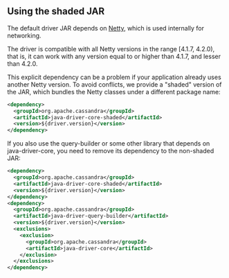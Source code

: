 <!--
Licensed to the Apache Software Foundation (ASF) under one
or more contributor license agreements.  See the NOTICE file
distributed with this work for additional information
regarding copyright ownership.  The ASF licenses this file
to you under the Apache License, Version 2.0 (the
"License"); you may not use this file except in compliance
with the License.  You may obtain a copy of the License at

  http://www.apache.org/licenses/LICENSE-2.0

Unless required by applicable law or agreed to in writing,
software distributed under the License is distributed on an
"AS IS" BASIS, WITHOUT WARRANTIES OR CONDITIONS OF ANY
KIND, either express or implied.  See the License for the
specific language governing permissions and limitations
under the License.
-->

## Using the shaded JAR

The default driver JAR depends on [Netty](http://netty.io/), which is
used internally for networking.

The driver is compatible with all Netty versions in the range [4.1.7, 4.2.0),
that is, it can work with any version equal to or higher than 4.1.7, and
lesser than 4.2.0.

This explicit dependency can be a problem if your application already
uses another Netty version. To avoid conflicts, we provide a "shaded"
version of the JAR, which bundles the Netty classes under a different
package name:

```xml
<dependency>
  <groupId>org.apache.cassandra</groupId>
  <artifactId>java-driver-core-shaded</artifactId>
  <version>${driver.version}</version>
</dependency>
```

If you also use the query-builder or some other library that depends on java-driver-core, you need to remove its
dependency to the non-shaded JAR:

```xml
<dependency>
  <groupId>org.apache.cassandra</groupId>
  <artifactId>java-driver-core-shaded</artifactId>
  <version>${driver.version}</version>
</dependency>
<dependency>
  <groupId>org.apache.cassandra</groupId>
  <artifactId>java-driver-query-builder</artifactId>
  <version>${driver.version}</version>
  <exclusions>
    <exclusion>
      <groupId>org.apache.cassandra</groupId>
      <artifactId>java-driver-core</artifactId>
    </exclusion>
  </exclusions>
</dependency>
```